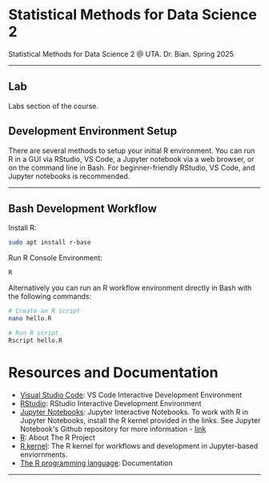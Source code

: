 # Statistical Methods for Data Science 2
Statistical Methods for Data Science 2 @ UTA. Dr. Bian. Spring 2025

---
## Lab
Labs section of the course.

## Development Environment Setup
There are several methods to setup your initial R environment. You can run R in a GUI via RStudio, VS Code, a Jupyter notebook via a web browser, or on the command line in Bash. For beginner-friendly RStudio, VS Code, and Jupyter notebooks is recommended.

---
## Bash Development Workflow
Install R:
```bash
sudo apt install r-base
```

Run R Console Environment:
```bash
R
```

Alternatively you can run an R workflow environment directly in Bash with the following commands:
```bash
# Create an R script
nano hello.R

# Run R script
Rscript hello.R
```

# Resources and Documentation
- [Visual Studio Code](https://code.visualstudio.com): VS Code Interactive Development Environment
- [RStudio](https://posit.co/downloads/): RStudio Interactive Development Environment
- [Jupyter Notebooks](https://jupyter.org): Jupyter Interactive Notebooks. To work with R in Jupyter Notebooks, install the R kernel provided in the links. See Jupyter Notebook's Github repository for more information - [link](https://github.com/jupyter/notebook)
- [R](https://www.r-project.org): About The R Project
- [R kernel](https://github.com/IRkernel/IRkernel): The R kernel for workflows and development in Jupyter-based enviornments. 
- [The R programming language](https://www.r-project.org/other-docs.html): Documentation

---
